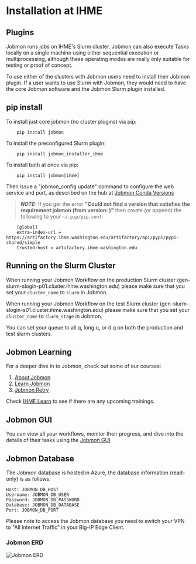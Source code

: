 # Installation at IHME

## Plugins
Jobmon runs jobs on IHME's Slurm cluster.
Jobmon can also execute Tasks locally on a single machine using either
sequential execution or multiprocessing, although these operating modes are really
only suitable for testing or proof of concept.

To use either of the clusters with Jobmon users need to install their Jobmon plugin. If a user
wants to use Slurm with Jobmon, they would need to have the core Jobmon software and the
Jobmon Slurm plugin installed.

##  pip install
To install just core jobmon (no cluster plugins) via pip:
```shell
    pip install jobmon
```
To install the preconfigured Slurm plugin:
```shell
    pip install jobmon_installer_ihme
``` 
To install both at once via pip:
```shell
    pip install jobmon[ihme]
```
Then issue a "jobmon_config update" command to configure the web service and port, as described on
the hub at [Jobmon Conda Versions](https://hub.ihme.washington.edu/display/DataScience/Jobmon+Conda+Versions)


> **_NOTE:_**
    If you get the error **"Could not find a version that satisfies the requirement jobmon (from version: )"** then create (or append) the following to your ``~/.pip/pip.conf``:
    
        [global]
        extra-index-url = https://artifactory.ihme.washington.edu/artifactory/api/pypi/pypi-shared/simple
        trusted-host = artifactory.ihme.washington.edu

## Running on the Slurm Cluster
When running your Jobmon Workflow on the production Slurm cluster (gen-slurm-slogin-p01.cluster.ihme.washington.edu) 
please make sure that you set your ``cluster_name`` to ``slurm`` in Jobmon.

When running your Jobmon Workflow on the test Slurm cluster (gen-slurm-slogin-s01.cluster.ihme.washington.edu) please 
make sure  that you set your ``cluster_name`` to ``slurm_stage`` in Jobmon.

You can set your queue to all.q, long.q, or d.q on both the production and test slurm clusters.


## Jobmon Learning
For a deeper dive in to Jobmon, check out some of our courses:
1. [About Jobmon](https://hub.ihme.washington.edu/pages/viewpage.action?pageId=74531156)
2. [Learn Jobmon](https://hub.ihme.washington.edu/pages/viewpage.action?pageId=78062050)
3. [Jobmon Retry](https://hub.ihme.washington.edu/pages/viewpage.action?pageId=78062056)

Check [IHME Learn](https://ihme.brightspace.com>) to see if there are any upcoming trainings.

## Jobmon GUI
You can view all your workflows, monitor their progress, and dive into the details
of their tasks using the [Jobmon GUI](https://jobmon-gui.ihme.washington.edu)

## Jobmon Database
The Jobmon database is hosted in Azure, the database information (read-only) is as follows:

```shell
Host: JOBMON_DB_HOST
Username: JOBMON_DB_USER
Password: JOBMON_DB_PASSWORD
Database: JOBMON_DB_DATABASE
Port: JOBMON_DB_PORT
```

Please note to access the Jobmon database you need to switch your VPN to "All Internet Traffic" in your Big-IP Edge Client.

### Jobmon ERD
![Jobmon ERD](jobmon_erd.svg)
